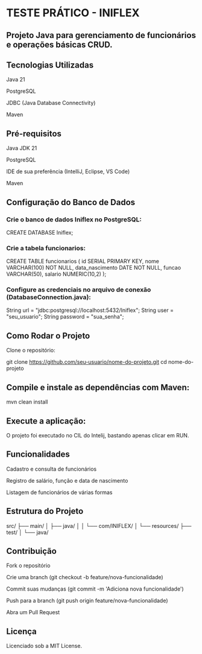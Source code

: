 # TESTE PRÁTICO - INIFLEX

## Projeto Java para gerenciamento de funcionários e operações básicas CRUD.

## Tecnologias Utilizadas

Java 21

PostgreSQL

JDBC (Java Database Connectivity)

Maven

## Pré-requisitos

Java JDK 21

PostgreSQL

IDE de sua preferência (IntelliJ, Eclipse, VS Code)

Maven

## Configuração do Banco de Dados

### Crie o banco de dados Iniflex no PostgreSQL:

CREATE DATABASE Iniflex;

### Crie a tabela funcionarios:

CREATE TABLE funcionarios (
    id SERIAL PRIMARY KEY,
    nome VARCHAR(100) NOT NULL,
    data_nascimento DATE NOT NULL,
    funcao VARCHAR(50),
    salario NUMERIC(10,2)
);

### Configure as credenciais no arquivo de conexão (DatabaseConnection.java):

String url = "jdbc:postgresql://localhost:5432/Iniflex";
String user = "seu_usuario";
String password = "sua_senha";

## Como Rodar o Projeto

Clone o repositório:

git clone https://github.com/seu-usuario/nome-do-projeto.git
cd nome-do-projeto

## Compile e instale as dependências com Maven:

mvn clean install

## Execute a aplicação:

O projeto foi executado no CIL do Intelij, bastando apenas clicar em RUN.

## Funcionalidades

Cadastro e consulta de funcionários

Registro de salário, função e data de nascimento

Listagem de funcionários de várias formas

## Estrutura do Projeto

src/
├── main/
│   ├── java/
│   │   └── com/INIFLEX/
│   └── resources/
├── test/
│   └── java/

## Contribuição

Fork o repositório

Crie uma branch (git checkout -b feature/nova-funcionalidade)

Commit suas mudanças (git commit -m 'Adiciona nova funcionalidade')

Push para a branch (git push origin feature/nova-funcionalidade)

Abra um Pull Request

## Licença

Licenciado sob a MIT License.
